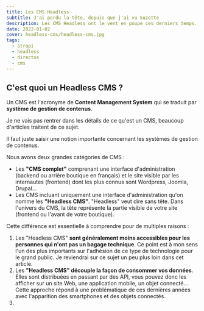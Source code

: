```yaml
---
title: Les CMS Headless
subtitle: J'ai perdu la tête, depuis que j'ai vu Suzette
description: Les CMS Headless ont le vent en poupe ces derniers temps. Nous allons voir ensemble les solutions existantes sur un modèle "Open Source".
date: 2022-01-02
cover: headless-cms/headless-cms.jpg
tags:
  - strapi
  - headless
  - directus
  - cms
---
```


## C'est quoi un Headless CMS ?

Un CMS est l'acronyme de **Content Management System** qui se traduit par **système de gestion de contenus**.

Je ne vais pas rentrer dans les détails de ce qu'est un CMS, beaucoup d'articles traitent de ce sujet.

Il faut juste saisir une notion importante concernant les systèmes de gestion de contenus.

Nous avons deux grandes catégories de CMS :

- Les **"CMS complet"** comprenant une interface d'administration (backend ou arrière boutique en français) et le site visible par les internautes (frontend) dont les plus connus sont Wordpress, Joomla, Drupal...
- Les CMS incluant uniquement une interface d'administration qu'on nomme les **"Headless CMS"**. "Headless" veut dire sans tête. Dans l'univers du CMS, la tête représente la partie visible de votre site (frontend ou l'avant de votre boutique).

Cette différence est essentielle à comprendre pour de multiples raisons :

1. Les "Headless CMS" **sont généralement moins accessibles pour les personnes qui n'ont pas un bagage technique**. Ce point est à mon sens l'un des plus importants sur l'adhésion de ce type de technologie pour le grand public. Je reviendrai sur ce sujet un peu plus loin dans cet article.
2. Les **"Headless CMS" découple la façon de consommer vos données**. Elles sont distribuées en passant par des API, vous pouvez donc les afficher sur un site Web, une application mobile, un objet connecté... Cette approche répond à une problématique de ces dernières années avec l'apparition des smartphones et des objets connectés.
3. 